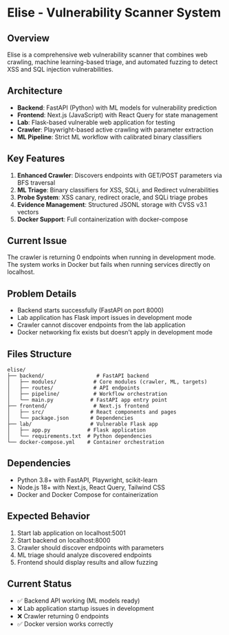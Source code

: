 # Elise - Vulnerability Scanner System

## Overview
Elise is a comprehensive web vulnerability scanner that combines web crawling, machine learning-based triage, and automated fuzzing to detect XSS and SQL injection vulnerabilities.

## Architecture
- **Backend**: FastAPI (Python) with ML models for vulnerability prediction
- **Frontend**: Next.js (JavaScript) with React Query for state management
- **Lab**: Flask-based vulnerable web application for testing
- **Crawler**: Playwright-based active crawling with parameter extraction
- **ML Pipeline**: Strict ML workflow with calibrated binary classifiers

## Key Features
1. **Enhanced Crawler**: Discovers endpoints with GET/POST parameters via BFS traversal
2. **ML Triage**: Binary classifiers for XSS, SQLi, and Redirect vulnerabilities
3. **Probe System**: XSS canary, redirect oracle, and SQLi triage probes
4. **Evidence Management**: Structured JSONL storage with CVSS v3.1 vectors
5. **Docker Support**: Full containerization with docker-compose

## Current Issue
The crawler is returning 0 endpoints when running in development mode. The system works in Docker but fails when running services directly on localhost.

## Problem Details
- Backend starts successfully (FastAPI on port 8000)
- Lab application has Flask import issues in development mode
- Crawler cannot discover endpoints from the lab application
- Docker networking fix exists but doesn't apply in development mode

## Files Structure
```
elise/
├── backend/                 # FastAPI backend
│   ├── modules/            # Core modules (crawler, ML, targets)
│   ├── routes/             # API endpoints
│   ├── pipeline/           # Workflow orchestration
│   └── main.py            # FastAPI app entry point
├── frontend/               # Next.js frontend
│   ├── src/               # React components and pages
│   └── package.json       # Dependencies
├── lab/                   # Vulnerable Flask app
│   ├── app.py            # Flask application
│   └── requirements.txt  # Python dependencies
└── docker-compose.yml    # Container orchestration
```

## Dependencies
- Python 3.8+ with FastAPI, Playwright, scikit-learn
- Node.js 18+ with Next.js, React Query, Tailwind CSS
- Docker and Docker Compose for containerization

## Expected Behavior
1. Start lab application on localhost:5001
2. Start backend on localhost:8000
3. Crawler should discover endpoints with parameters
4. ML triage should analyze discovered endpoints
5. Frontend should display results and allow fuzzing

## Current Status
- ✅ Backend API working (ML models ready)
- ❌ Lab application startup issues in development
- ❌ Crawler returning 0 endpoints
- ✅ Docker version works correctly


